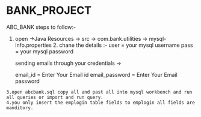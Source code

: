 # BANK_PROJECT
ABC_BANK
steps to follow:-
  1. open ->Java Resources -> src -> com.bank.utilities -> mysql-info.properties
	2. chane the details :-
		user = your mysql username
		pass = your mysql password

		sending emails through your credentials ->

		email_id = Enter Your Email id
		email_password = Enter Your Email password

	3.open abcbank.sql copy all and past all into mysql workbench and run all queries or import and run query.
	4.you only insert the emplogin table fields to emplogin all fields are manditory.
